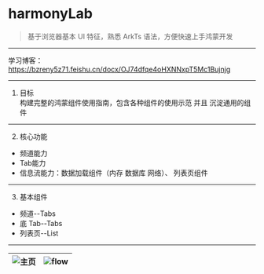# harmonyLab

> 基于浏览器基本 UI 特征，熟悉 ArkTs 语法，方便快速上手鸿蒙开发  
***
学习博客：
https://bzreny5z71.feishu.cn/docx/OJ74dfqe4oHXNNxpT5Mc1Bujnjg  
***
1. 目标  
构建完整的鸿蒙组件使用指南，包含各种组件的使用示范 并且 沉淀通用的组件  
***
2. 核心功能
* 频道能力
* Tab能力
* 信息流能力：数据加载组件（内存 数据库 网络）、 列表页组件    
***
3. 基本组件
- 频道--Tabs
- 底 Tab--Tabs
- 列表页--List
***
| ![主页](https://upload-images.jianshu.io/upload_images/19741117-5ee0dd635c9c0ab0.png?imageMogr2/auto-orient/strip%7CimageView2/2/w/1240) | ![flow](https://upload-images.jianshu.io/upload_images/19741117-2d4adb5bba00f709.png?imageMogr2/auto-orient/strip%7CimageView2/2/w/1240) |
|:-|:-|